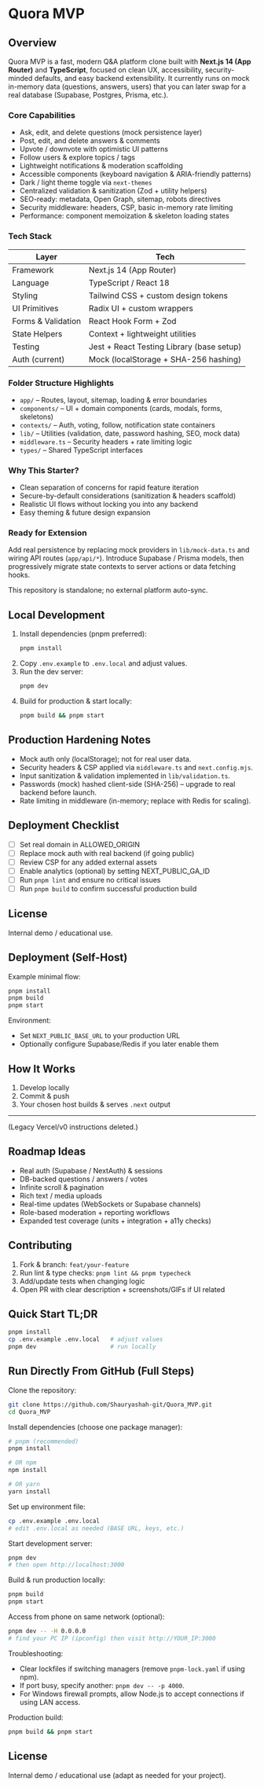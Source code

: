# Quora MVP

## Overview

Quora MVP is a fast, modern Q&A platform clone built with **Next.js 14 (App Router)** and **TypeScript**, focused on clean UX, accessibility, security-minded defaults, and easy backend extensibility. It currently runs on mock in-memory data (questions, answers, users) that you can later swap for a real database (Supabase, Postgres, Prisma, etc.).

### Core Capabilities
- Ask, edit, and delete questions (mock persistence layer)
- Post, edit, and delete answers & comments
- Upvote / downvote with optimistic UI patterns
- Follow users & explore topics / tags
- Lightweight notifications & moderation scaffolding
- Accessible components (keyboard navigation & ARIA-friendly patterns)
- Dark / light theme toggle via `next-themes`
- Centralized validation & sanitization (Zod + utility helpers)
- SEO-ready: metadata, Open Graph, sitemap, robots directives
- Security middleware: headers, CSP, basic in-memory rate limiting
- Performance: component memoization & skeleton loading states

### Tech Stack
| Layer | Tech |
|-------|------|
| Framework | Next.js 14 (App Router) |
| Language | TypeScript / React 18 |
| Styling | Tailwind CSS + custom design tokens |
| UI Primitives | Radix UI + custom wrappers |
| Forms & Validation | React Hook Form + Zod |
| State Helpers | Context + lightweight utilities |
| Testing | Jest + React Testing Library (base setup) |
| Auth (current) | Mock (localStorage + SHA-256 hashing) |

### Folder Structure Highlights
- `app/` – Routes, layout, sitemap, loading & error boundaries
- `components/` – UI + domain components (cards, modals, forms, skeletons)
- `contexts/` – Auth, voting, follow, notification state containers
- `lib/` – Utilities (validation, date, password hashing, SEO, mock data)
- `middleware.ts` – Security headers + rate limiting logic
- `types/` – Shared TypeScript interfaces

### Why This Starter?
- Clean separation of concerns for rapid feature iteration
- Secure-by-default considerations (sanitization & headers scaffold)
- Realistic UI flows without locking you into any backend
- Easy theming & future design expansion

### Ready for Extension
Add real persistence by replacing mock providers in `lib/mock-data.ts` and wiring API routes (`app/api/*`). Introduce Supabase / Prisma models, then progressively migrate state contexts to server actions or data fetching hooks.

This repository is standalone; no external platform auto-sync.

## Local Development

1. Install dependencies (pnpm preferred):
	```bash
	pnpm install
	```
2. Copy `.env.example` to `.env.local` and adjust values.
3. Run the dev server:
	```bash
	pnpm dev
	```
4. Build for production & start locally:
	```bash
	pnpm build && pnpm start
	```

## Production Hardening Notes

- Mock auth only (localStorage); not for real user data.
- Security headers & CSP applied via `middleware.ts` and `next.config.mjs`.
- Input sanitization & validation implemented in `lib/validation.ts`.
- Passwords (mock) hashed client-side (SHA-256) – upgrade to real backend before launch.
- Rate limiting in middleware (in-memory; replace with Redis for scaling).

## Deployment Checklist

- [ ] Set real domain in ALLOWED_ORIGIN
- [ ] Replace mock auth with real backend (if going public)
- [ ] Review CSP for any added external assets
- [ ] Enable analytics (optional) by setting NEXT_PUBLIC_GA_ID
- [ ] Run `pnpm lint` and ensure no critical issues
- [ ] Run `pnpm build` to confirm successful production build

## License

Internal demo / educational use.

## Deployment (Self-Host)

Example minimal flow:
```bash
pnpm install
pnpm build
pnpm start
```

Environment:
- Set `NEXT_PUBLIC_BASE_URL` to your production URL
- Optionally configure Supabase/Redis if you later enable them

## How It Works

1. Develop locally
2. Commit & push
3. Your chosen host builds & serves `.next` output

---

(Legacy Vercel/v0 instructions deleted.)

## Roadmap Ideas
- Real auth (Supabase / NextAuth) & sessions
- DB-backed questions / answers / votes
- Infinite scroll & pagination
- Rich text / media uploads
- Real-time updates (WebSockets or Supabase channels)
- Role-based moderation + reporting workflows
- Expanded test coverage (units + integration + a11y checks)

## Contributing
1. Fork & branch: `feat/your-feature`
2. Run lint & type checks: `pnpm lint && pnpm typecheck`
3. Add/update tests when changing logic
4. Open PR with clear description + screenshots/GIFs if UI related

## Quick Start TL;DR
```bash
pnpm install
cp .env.example .env.local   # adjust values
pnpm dev                     # run locally
```

## Run Directly From GitHub (Full Steps)

Clone the repository:
```bash
git clone https://github.com/Shauryashah-git/Quora_MVP.git
cd Quora_MVP
```

Install dependencies (choose one package manager):
```bash
# pnpm (recommended)
pnpm install

# OR npm
npm install

# OR yarn
yarn install
```

Set up environment file:
```bash
cp .env.example .env.local
# edit .env.local as needed (BASE URL, keys, etc.)
```

Start development server:
```bash
pnpm dev
# then open http://localhost:3000
```

Build & run production locally:
```bash
pnpm build
pnpm start
```

Access from phone on same network (optional):
```bash
pnpm dev -- -H 0.0.0.0
# find your PC IP (ipconfig) then visit http://YOUR_IP:3000
```

Troubleshooting:
- Clear lockfiles if switching managers (remove `pnpm-lock.yaml` if using npm).
- If port busy, specify another: `pnpm dev -- -p 4000`.
- For Windows firewall prompts, allow Node.js to accept connections if using LAN access.

Production build:
```bash
pnpm build && pnpm start
```

## License
Internal demo / educational use (adapt as needed for your project).


